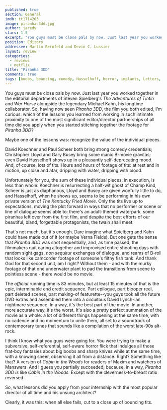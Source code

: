 ```yaml
---
published: true
section: General
imdb: tt1714203
image: piranha-3dd.jpg
author: jaredy
stars: 1.5
excerpt: "You guys must be close pals by now. Just last year you worked together in the editorial departments of Steven Spielberg&rsquo;s <em>The Adventures of Tintin</em> and <em>War Horse</em> alongside the legendary Michael Kahn, his longtime collaborator. So, having now seen<em> Piranha 3DD</em>, the film you both edited, I&rsquo;m curious: which of the lessons you learned from working in such intimate proximity to one of the most significant editor/director partnerships of all time did you apply when you started stitching together the footage for <em>Piranha 3DD</em>?"
position: Editors
addressee: Martin Bernfeld and Devin C. Lussier
layout: review
categories:
  - reviews
  - netflix
title: "Piranha 3DD"
comments: true
tags: [boobs, bouncing, comedy, Hasselhoff, horror, implants, Letters, lifeguards, netflix.ca, piranha, strippers, tits]
---
```

You guys must be close pals by now. Just last year you worked together in the editorial departments of Steven Spielberg's _The Adventures of Tintin_ and _War Horse_ alongside the legendary Michael Kahn, his longtime collaborator. So, having now seen _Piranha 3DD_, the film you both edited, I'm curious: which of the lessons you learned from working in such intimate proximity to one of the most significant editor/director partnerships of all time did you apply when you started stitching together the footage for _Piranha 3DD_?

Maybe one of the lessons was: recognize the value of the individual pieces.

David Koechner and Paul Scheer both bring strong comedy credentials; Christopher Lloyd and Gary Busey bring some manic B-movie gravitas; even David Hasselhoff shows up in a pleasantly self-deprecating mood. And, of course, lots of tits. Hours and hours of footage of tits: at rest and in motion, up close and afar, dripping with water, dripping with blood.

Unfortunately for you, the sum of these individual pieces, in execution, is less than whole: Koechner is resurrecting a half-wit ghost of Champ Kind, Scheer is just as diaphanous, Lloyd and Busey are given woefully little to do, and Hasselhoff, when he shows up, seems to be performing in his own private version of _The_ _Kentucky Fried Movie_. Only the tits live up to expectations, moving the plot forward in ways that no performer or scene or line of dialogue seems able to: there's an adult-themed waterpark, some piranhas left over from the first film, and despite the best efforts of our beautiful, bland, forgettable protagonists, the twain shall meet.

That's not much, but it's enough. Dare imagine what Spielberg and Kahn could have made out of it (or maybe Verna Fields). But one gets the sense that _Piranha 3DD_ was shot sequentially, and, as time passed, the filmmakers quit caring altogether and improvised entire shooting days with random sight gags, _non sequitur_ exchanges of dialogue, and reams of B-roll that looks like camcorder footage of someone's filthy fish tank. And thank God for that second unit, am I right? Without them - and with the murky footage of that one underwater plant to pad the transitions from scene to pointless scene - there would be no movie.

The _official_ running time is 83 minutes, but at least 15 minutes of that is the epic, interminable end credit sequence. Part epilogue, part blooper reel, part deleted scenes, part making-of featurette--you guys took all the future DVD extras and assembled them into a circuitous David Lynch-ian nightmare sequence. In a way, it's the best part of the movie. In another, more accurate way, it's the worst. It's also a pretty perfect summation of the movie as a whole: a lot of different things happening at the same time, with no cadence and no momentum to unite them, all set to a soundtrack of contemporary tunes that sounds like a compilation of the worst late-90s alt-rock.

I think I know what you guys were going for. You were trying to make a subversive, self-referential, self-aware horror flick that indulges all those frat-boy fantasies about big boobs and sharp knives while at the same time, with a knowing sneer, observing it all from a distance. Right? Something like that? A version of _Cabin in the Woods_ for readers of Maxim and watchers of Manswers. And I guess you partially succeeded, because, in a way, _Piranha 3DD_ _is_ like _Cabin in the Woods_. Except with the cleverness-to-breast ratio reversed.

So, what lessons did you apply from your internship with the most popular director of all time and his unsung architect?

Clearly, it was this: when all else fails, cut to a close up of bouncing tits.
